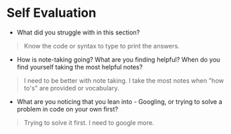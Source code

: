 # Self Evaluation

- What did you struggle with in this section?
>Know the code or syntax to type to print the answers.

- How is note-taking going? What are you finding helpful? When do you find yourself taking the most helpful notes?
> I need to be better with note taking. I take the most notes when "how to's" are provided or vocabulary.

- What are you noticing that you lean into - Googling, or trying to solve a problem in code on your own first?
> Trying to solve it first. I need to google more. 
